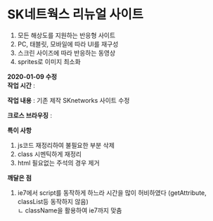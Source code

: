 # SK네트웍스 리뉴얼 사이트

1. 모든 해상도를 지원하는 반응형 사이트 <br>
2. PC, 태블릿, 모바일에 따라 UI를 재구성<br>
3. 스크린 사이즈에 따라 반응하는 동영상 <br>
4. sprites로 이미지 최소화

**2020-01-09 수정**<br>
**작업 시간** : 

**작업 내용** : 기존 제작 SKnetworks 사이트 수정

**크로스 브라우징** : 

**특이 사항**
1. js코드 재정리하여 불필요한 부분 삭제
2. class 시멘틱하게 재정리
3. html 필요없는 주석의 경우 제거

**깨달은 점**
1. ie7에서 script를 동작하게 하느라 시간을 많이 허비하였다 (getAttribute, classList등 동작하지 않음)<br>
   ㄴ className을 활용하여 ie7까지 맞춤

